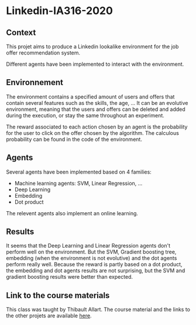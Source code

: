 # Linkedin-IA316-2020

## Context

This projet aims to produce a Linkedin lookalike environment for the job offer recommendation system.

Different agents have been implemented to interact with the environment.

## Environnement

The environment contains a specified amount of users and offers that contain several features such as the skills, the age, ... It can be an evolutive environment, meaning that the users and offers can be deleted and added during the execution, or stay the same throughout an experiment.

The reward associated to each action chosen by an agent is the probability for the user to click on the offer chosen by the algorithm. The calculous probability can be found in the code of the environment.

## Agents

Several agents have been implemented based on 4 families:
- Machine learning agents: SVM, Linear Regression, ...
- Deep Learning
- Embedding
- Dot product

The relevent agents also implement an online learning.

## Results

It seems that the Deep Learning and Linear Regression agents don't perform well on the environment. But the SVM, Gradient boosting tree, embedding (when the environment is not evolutive) and the dot agents perform really well. Because the reward is partly based on a dot product, the embedding and dot agents results are not surprising, but the SVM and gradient boosting results were better than expected.

## Link to the course materials

This class was taught by Thibault Allart. The course material and the links to the other projets are available [here](https://github.com/thibaultallart/IA316-2020).